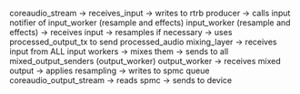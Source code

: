 coreaudio_stream -> receives_input -> writes to rtrb producer -> calls input
notifier of input_worker (resample and effects) input_worker (resample and
effects) -> receives input -> resamples if necessary -> uses processed_output_tx
to send processed_audio mixing_layer -> receives input from ALL input workers ->
mixes them -> sends to all mixed_output_senders (output_worker) output_worker ->
receives mixed output -> applies resampling -> writes to spmc queue
coreaudio_output_stream -> reads spmc -> sends to device
